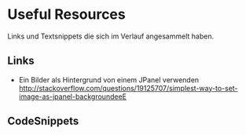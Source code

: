 # Useful Resources

Links und Textsnippets die sich im Verlauf angesammelt haben.

## Links

- Ein Bilder als Hintergrund von einem JPanel verwenden http://stackoverflow.com/questions/19125707/simplest-way-to-set-image-as-jpanel-backgroundeeE


## CodeSnippets

